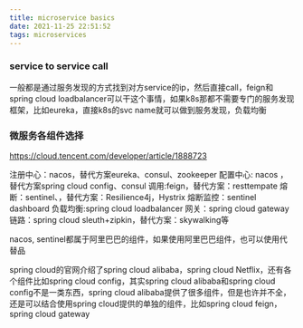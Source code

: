 ```yaml
---
title: microservice basics
date: 2021-11-25 22:51:52
tags: microservices
---
```



### service to service call
一般都是通过服务发现的方式找到对方service的ip，然后直接call，feign和spring cloud loadbalancer可以干这个事情，如果k8s那都不需要专门的服务发现框架，比如eureka，直接k8s的svc name就可以做到服务发现，负载均衡

### 微服务各组件选择
https://cloud.tencent.com/developer/article/1888723

注册中心：nacos，替代方案eureka、consul、zookeeper
配置中心: nacos ，替代方案spring cloud config、consul
调用:feign，替代方案：resttempate
熔断：sentinel、，替代方案：Resilience4j，Hystrix
熔断监控：sentinel dashboard
负载均衡:spring cloud loadbalancer
网关：spring cloud gateway
链路：spring cloud sleuth+zipkin，替代方案：skywalking等

nacos, sentinel都属于阿里巴巴的组件，如果使用阿里巴巴组件，也可以使用代替品

spring cloud的官网介绍了spring cloud alibaba，spring cloud Netflix，还有各个组件比如spring cloud config，其实spring cloud alibaba和spring cloud config不是一类东西，spring cloud alibaba提供了很多组件，但是也许并不全，还是可以结合使用spring cloud提供的单独的组件，比如spring cloud feign， spring cloud gateway